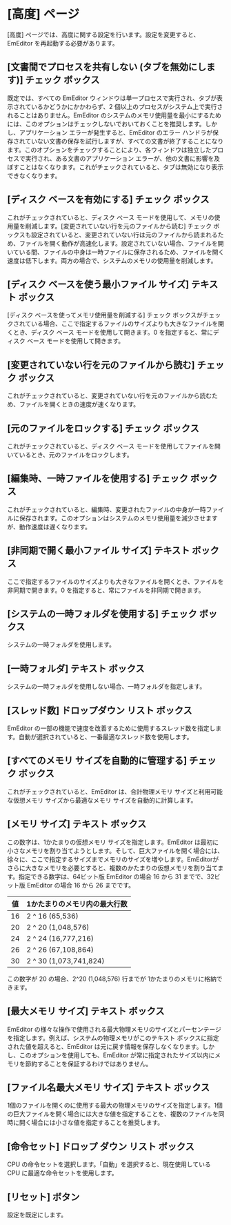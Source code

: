 # \[高度\] ページ

\[高度\] ページでは、高度に関する設定を行います。設定を変更すると、EmEditor を再起動する必要があります。

## \[文書間でプロセスを共有しない (タブを無効にします)\] チェック ボックス

既定では、すべての EmEditor ウィンドウは単一プロセスで実行され、タブが表示されているかどうかにかかわらず、2 個以上のプロセスがシステム上で実行されることはありません。EmEditor のシステムのメモリ使用量を最小にするためには、このオプションはチェックしないでおいておくことを推奨します。しかし、アプリケーション エラーが発生すると、EmEditor のエラー ハンドラが保存されていない文書の保存を試行しますが、すべての文書が終了することになります。このオプションをチェックすることにより、各ウィンドウは独立したプロセスで実行され、ある文書のアプリケーション
エラーが、他の文書に影響を及ぼすことはなくなります。これがチェックされていると、タブは無効になり表示できなくなります。

## \[ディスク ベースを有効にする\] チェック ボックス

これがチェックされていると、ディスク ベース モードを使用して、メモリの使用量を削減します。\[変更されていない行を元のファイルから読む\] チェック ボックスも設定されていると、変更されていない行は元のファイルから読まれるため、ファイルを開く動作が高速化します。設定されていない場合、ファイルを開いている間、ファイルの中身は一時ファイルに保存されるため、ファイルを開く速度は低下します。両方の場合で、システムのメモリの使用量を削減します。

## \[ディスク ベースを使う最小ファイル サイズ\] テキスト ボックス

\[ディスク ベースを使ってメモリ使用量を削減する\] チェック ボックスがチェックされている場合、ここで指定するファイルのサイズよりも大きなファイルを開くとき、ディスク ベース モードを使用して開きます。0 を指定すると、常にディスク ベース モードを使用して開きます。

## \[変更されていない行を元のファイルから読む\] チェック ボックス

これがチェックされていると、変更されていない行を元のファイルから読むため、ファイルを開くときの速度が速くなります。

## \[元のファイルをロックする\] チェック ボックス

これがチェックされていると、ディスク ベース モードを使用してファイルを開いているとき、元のファイルをロックします。

## \[編集時、一時ファイルを使用する\] チェック ボックス

これがチェックされていると、編集時、変更されたファイルの中身が一時ファイルに保存されます。このオプションはシステムのメモリ使用量を減少させますが、動作速度は遅くなります。

## \[非同期で開く最小ファイル サイズ\] テキスト ボックス

ここで指定するファイルのサイズよりも大きなファイルを開くとき、ファイルを非同期で開きます。0 を指定すると、常にファイルを非同期で開きます。

## \[システムの一時フォルダを使用する\] チェック ボックス

システムの一時フォルダを使用します。

## \[一時フォルダ\] テキスト ボックス

システムの一時フォルダを使用しない場合、一時フォルダを指定します。

## \[スレッド数\] ドロップダウン リスト ボックス

EmEditor の一部の機能で速度を改善するために使用するスレッド数を指定します。自動が選択されていると、一番最適なスレッド数を使用します。

## \[すべてのメモリ サイズを自動的に管理する\] チェック ボックス

これがチェックされていると、EmEditor は、合計物理メモリ サイズと利用可能な仮想メモリ サイズから最適なメモリ サイズを自動的に計算します。

## \[メモリ サイズ\] テキスト ボックス

この数字は、1かたまりの仮想メモリ サイズを指定します。EmEditor
は最初に小さなメモリを割り当てようとします。そして、巨大ファイルを開く場合には、徐々に、ここで指定するサイズまでメモリのサイズを増やします。EmEditorがさらに大きなメモリを必要とすると、複数のかたまりの仮想メモリを割り当てます。指定できる数字は、64ビット版 EmEditor の場合 16
から 31 までで、32ビット版 EmEditor の場合 16 から 26 までです。

| 値 | 1かたまりのメモリ内の最大行数 |
| --- | --- |
| 16 | 2 ^ 16 (65,536) |
| 20 | 2 ^ 20 (1,048,576) |
| 24 | 2 ^ 24 (16,777,216) |
| 26 | 2 ^ 26 (67,108,864) |
| 30 | 2 ^ 30 (1,073,741,824) |

この数字が 20 の場合、2^20 (1,048,576) 行までが 1かたまりのメモリに格納できます。

## \[最大メモリ サイズ\] テキスト ボックス

EmEditor の様々な操作で使用される最大物理メモリのサイズとパーセンテージを指定します。例えば、システムの物理メモリがこのテキスト ボックスに指定された値を超えると、EmEditor は元に戻す情報を保存しなくなります。しかし、このオプションを使用しても、EmEditor が常に指定されたサイズ以内にメモリを節約することを保証するわけではありません。

## \[ファイル名最大メモリ サイズ\] テキスト ボックス

1個のファイルを開くのに使用する最大の物理メモリのサイズを指定します。1個の巨大ファイルを開く場合には大きな値を指定することを、複数のファイルを同時に開く場合には小さな値を指定することを推奨します。

## \[命令セット\] ドロップ ダウン リスト ボックス

CPU の命令セットを選択します。「自動」を選択すると、現在使用している CPU に最適な命令セットを使用します。

## \[リセット\] ボタン

設定を既定にします。

